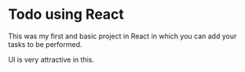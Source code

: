 # Todo using React

This was my first and basic project in React in which you can add your tasks to be performed.

UI is very attractive in this.



























